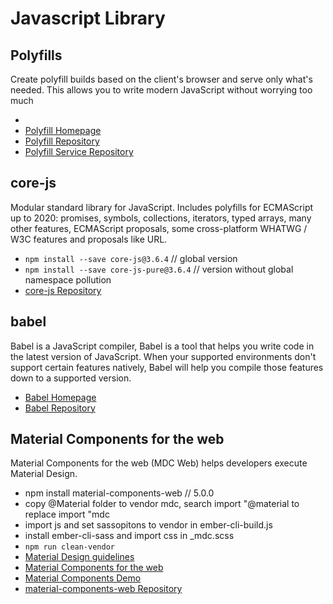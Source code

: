 # Javascript Library

## Polyfills

Create polyfill builds based on the client's browser and serve only what's needed. This allows you to write modern JavaScript without worrying too much

* <script src="https://polyfill.io/v3/polyfill.js?features=Promise"></script>
* [Polyfill Homepage](https://polyfill.io/)
* [Polyfill Repository](https://github.com/polyfills/polyfills)
* [Polyfill Service Repository](https://github.com/financial-times/polyfill-service)

## core-js

Modular standard library for JavaScript. Includes polyfills for ECMAScript up to 2020: promises, symbols, collections, iterators, typed arrays, many other features, ECMAScript proposals, some cross-platform WHATWG / W3C features and proposals like URL. 

* `npm install --save core-js@3.6.4`  // global version
* `npm install --save core-js-pure@3.6.4` // version without global namespace pollution
* [core-js Repository](https://github.com/zloirock/core-js)

## babel

Babel is a JavaScript compiler, Babel is a tool that helps you write code in the latest version of JavaScript. When your supported environments don't support certain features natively, Babel will help you compile those features down to a supported version.

* [Babel Homepage](https://babeljs.io)
* [Babel Repository](https://github.com/babel/babel)

## Material Components for the web

Material Components for the web (MDC Web) helps developers execute Material Design.

* npm install material-components-web // 5.0.0
* copy @Material folder to vendor mdc, search import "@material to replace import "mdc
* import js and set sassopitons to vendor in ember-cli-build.js
* install ember-cli-sass and import css in _mdc.scss
* `npm run clean-vendor`
* [Material Design guidelines](https://material.io/design/)
* [Material Components for the web](https://material.io/develop/web/)
* [Material Components Demo](https://material-components.github.io/material-components-web-catalog/)
* [material-components-web Repository](https://github.com/material-components/material-components-web)


  
